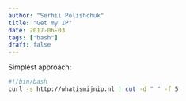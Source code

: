 ```yaml
---
author: "Serhii Polishchuk"
title: "Get my IP"
date: 2017-06-03
tags: ["bash"]
draft: false
---
```

<!--more-->
Simplest approach:

```bash
#!/bin/bash
curl -s http://whatismijnip.nl | cut -d " " -f 5
```
